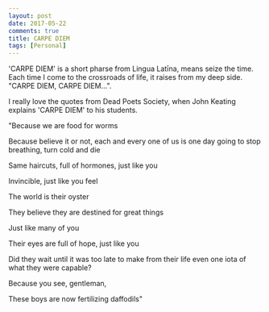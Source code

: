 ```yaml
---
layout: post
date: 2017-05-22
comments: true
title: CARPE DIEM
tags: [Personal]
---
```


'CARPE DIEM' is a short pharse from Lingua Latīna, means seize the time.
Each time I come to the crossroads of life, it raises from my deep side.
"CARPE DIEM, CARPE DIEM...".

I really love the quotes from Dead Poets Society, when
John Keating explains 'CARPE DIEM' to his students.

"Because we are food for worms

Because believe it or not, each and every one of us is one day going to stop breathing, turn cold and die

Same haircuts, full of hormones, just like you

Invincible, just like you feel

The world is their oyster

They believe they are destined for great things

Just like many of you

Their eyes are full of hope, just like you

Did they wait until it was too late to make from their life even one iota of what they were capable?

Because you see, gentleman,

These boys are now fertilizing daffodils"
